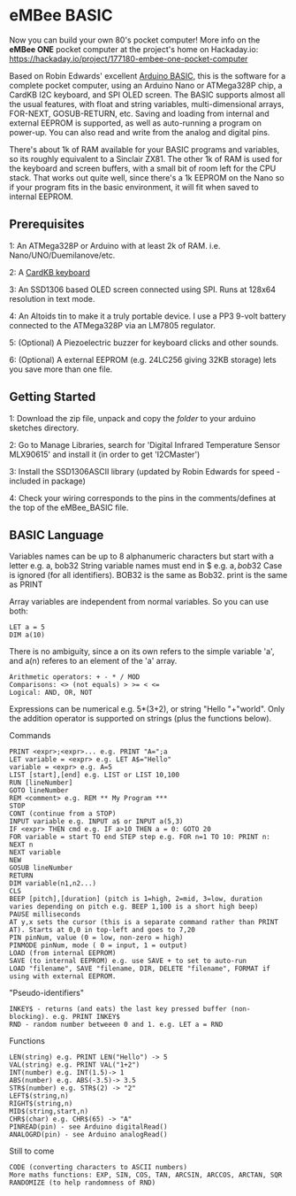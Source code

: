 eMBee BASIC
===========
Now you can build your own 80's pocket computer! More info on the **eMBee ONE** pocket computer at the project's home on Hackaday.io: https://hackaday.io/project/177180-embee-one-pocket-computer

Based on Robin Edwards' excellent [Arduino BASIC](https://github.com/robinhedwards/ArduinoBASIC), this is the software for a complete pocket computer, using an Arduino Nano or ATMega328P chip, a CardKB I2C keyboard, and SPI OLED screen. The BASIC supports almost all the usual features, with float and string variables, multi-dimensional arrays, FOR-NEXT, GOSUB-RETURN, etc. Saving and loading from internal and external EEPROM is supported, as well as auto-running a program on power-up. You can also read and write from the analog and digital pins.

There's about 1k of RAM available for your BASIC programs and variables, so its roughly equivalent to a Sinclair ZX81. The other 1k of RAM is used for the keyboard and screen buffers, with a small bit of room left for the CPU stack. That works out quite well, since there's a 1k EEPROM on the Nano so if your program fits in the basic environment, it will fit when saved to internal EEPROM.

Prerequisites
-------------
1: An ATMega328P or Arduino with at least 2k of RAM. i.e. Nano/UNO/Duemilanove/etc. 

2: A [CardKB keyboard](https://www.okdo.com/p/cardkb-mini-keyboard-unit-mega328p/?cm_mmc=UK-PLA-DS3A-_-google&&campaignid=11705773582&adgroupid=116689368627&network=g&device=m&product_partition_id=983775196933&product_id=2027611-gb&gclid=CjwKCAiAt9z-BRBCEiwA_bWv-H259FRGtjNEjpWTQtWl0V5uXgjzWPzhluYvt18KG0IBjgX63514HBoCl2YQAvD_BwE&gclsrc=aw.ds) 

3: An SSD1306 based OLED screen connected using SPI. Runs at 128x64 resolution in text mode.

4: An Altoids tin to make it a truly portable device. I use a PP3 9-volt battery connected to the ATMega328P via an LM7805 regulator.

5: (Optional) A Piezoelectric buzzer for keyboard clicks and other sounds.

6: (Optional) A external EEPROM (e.g. 24LC256 giving 32KB storage) lets you save more than one file. 

Getting Started
---------------
1: Download the zip file, unpack and copy the *folder* to your arduino sketches directory.

2: Go to Manage Libraries, search for 'Digital Infrared Temperature Sensor MLX90615' and install it (in order to get 'I2CMaster')

3: Install the SSD1306ASCII library (updated by Robin Edwards for speed - included in package)

4: Check your wiring corresponds to the pins in the comments/defines at the top of the eMBee_BASIC file.

BASIC Language
--------------
Variables names can be up to 8 alphanumeric characters but start with a letter e.g. a, bob32
String variable names must end in $ e.g. a$, bob32$
Case is ignored (for all identifiers). BOB32 is the same as Bob32. print is the same as PRINT

Array variables are independent from normal variables. So you can use both:
```
LET a = 5
DIM a(10)
```
There is no ambiguity, since a on its own refers to the simple variable 'a', and a(n) referes to an element of the 'a' array.

```
Arithmetic operators: + - * / MOD
Comparisons: <> (not equals) > >= < <=
Logical: AND, OR, NOT
```

Expressions can be numerical e.g. 5*(3+2), or string "Hello "+"world".
Only the addition operator is supported on strings (plus the functions below).

Commands
```
PRINT <expr>;<expr>... e.g. PRINT "A=";a
LET variable = <expr> e.g. LET A$="Hello"
variable = <expr> e.g. A=5
LIST [start],[end] e.g. LIST or LIST 10,100
RUN [lineNumber]
GOTO lineNumber
REM <comment> e.g. REM ** My Program ***
STOP
CONT (continue from a STOP)
INPUT variable e.g. INPUT a$ or INPUT a(5,3)
IF <expr> THEN cmd e.g. IF a>10 THEN a = 0: GOTO 20
FOR variable = start TO end STEP step e.g. FOR n=1 TO 10: PRINT n: NEXT n
NEXT variable
NEW
GOSUB lineNumber
RETURN
DIM variable(n1,n2...)
CLS
BEEP [pitch],[duration] (pitch is 1=high, 2=mid, 3=low, duration varies depending on pitch e.g. BEEP 1,100 is a short high beep) 
PAUSE milliseconds
AT y,x sets the cursor (this is a separate command rather than PRINT AT). Starts at 0,0 in top-left and goes to 7,20
PIN pinNum, value (0 = low, non-zero = high)
PINMODE pinNum, mode ( 0 = input, 1 = output)
LOAD (from internal EEPROM)
SAVE (to internal EEPROM) e.g. use SAVE + to set to auto-run
LOAD "filename", SAVE "filename, DIR, DELETE "filename", FORMAT if using with external EEPROM.
```

"Pseudo-identifiers"
```
INKEY$ - returns (and eats) the last key pressed buffer (non-blocking). e.g. PRINT INKEY$
RND - random number betweeen 0 and 1. e.g. LET a = RND
```

Functions
```
LEN(string) e.g. PRINT LEN("Hello") -> 5
VAL(string) e.g. PRINT VAL("1+2")
INT(number) e.g. INT(1.5)-> 1
ABS(number) e.g. ABS(-3.5)-> 3.5
STR$(number) e.g. STR$(2) -> "2"
LEFT$(string,n)
RIGHT$(string,n)
MID$(string,start,n)
CHR$(char) e.g. CHR$(65) -> "A"
PINREAD(pin) - see Arduino digitalRead()
ANALOGRD(pin) - see Arduino analogRead()
```

Still to come
```
CODE (converting characters to ASCII numbers)
More maths functions: EXP, SIN, COS, TAN, ARCSIN, ARCCOS, ARCTAN, SQR
RANDOMIZE (to help randomness of RND)
